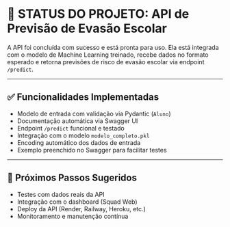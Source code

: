 # 🚀 STATUS DO PROJETO: API de Previsão de Evasão Escolar

A API foi concluída com sucesso e está pronta para uso. Ela está integrada com o modelo de Machine Learning treinado, recebe dados no formato esperado e retorna previsões de risco de evasão escolar via endpoint `/predict`.

---

## ✅ Funcionalidades Implementadas

- Modelo de entrada com validação via Pydantic (`Aluno`)
- Documentação automática via Swagger UI
- Endpoint `/predict` funcional e testado
- Integração com o modelo `modelo_completo.pkl`
- Encoding automático dos dados de entrada
- Exemplo preenchido no Swagger para facilitar testes

---

## 📌 Próximos Passos Sugeridos

- Testes com dados reais da API
- Integração com o dashboard (Squad Web)
- Deploy da API (Render, Railway, Heroku, etc.)
- Monitoramento e manutenção contínua
